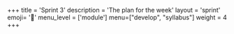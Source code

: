 +++
title = 'Sprint 3'
description = 'The plan for the week'
layout = 'sprint'
emoji= '🛵'
menu_level = ['module']
menu=["develop", "syllabus"]
weight = 4
+++
